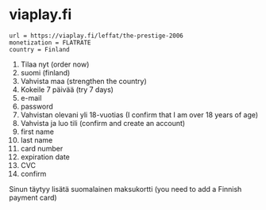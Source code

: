 # viaplay.fi

~~~
url = https://viaplay.fi/leffat/the-prestige-2006
monetization = FLATRATE
country = Finland
~~~

1. Tilaa nyt (order now)
2. suomi (finland)
3. Vahvista maa (strengthen the country)
4. Kokeile 7 päivää (try 7 days)
6. e-mail
7. password
8. Vahvistan olevani yli 18-vuotias (I confirm that I am over 18 years of age)
9. Vahvista ja luo tili (confirm and create an account)
10. first name
11. last name
12. card number
13. expiration date
14. CVC
15. confirm

Sinun täytyy lisätä suomalainen maksukortti (you need to add a Finnish payment
card)
